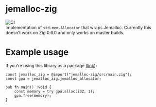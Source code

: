 # jemalloc-zig
![CI](https://github.com/protheory8/jemalloc-zig/workflows/CI/badge.svg)  
Implementation of `std.mem.Allocator` that wraps Jemalloc.
Currently this doesn't work on Zig 0.6.0 and only works on master builds.

# Example usage

If you're using this library as a package ([link](https://github.com/ziglang/zig/wiki/Zig-Build-System#use-a-zig-library)):
```zig
const jemalloc_zig = @import("jemalloc-zig/src/main.zig");
const gpa = jemalloc_zig.jemalloc_allocator;

pub fn main() !void {
    const memory = try gpa.alloc(i32, 1);
    gpa.free(memory);
}
```
